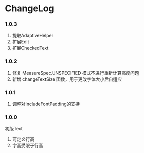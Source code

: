 # ChangeLog

### 1.0.3
1. 提取AdaptiveHelper
2. 扩展Edit
3. 扩展CheckedText

### 1.0.2
1. 修复 MeasureSpec.UNSPECIFIED 模式不进行重新计算高度问题
2. 新增 changeTextSize 函数，用于更改字体大小后自适应

### 1.0.1
1. 调整对includeFontPadding的支持

### 1.0.0
初版Text
1. 可定义行高
2. 字高受限于行高